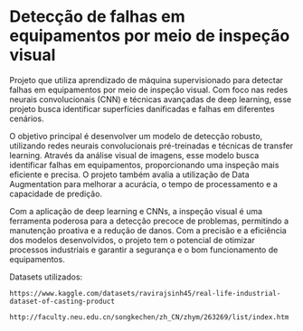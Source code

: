 # Detecção de falhas em equipamentos por meio de inspeção visual

Projeto que utiliza aprendizado de máquina supervisionado para detectar falhas em equipamentos por meio de inspeção visual. Com foco nas redes neurais convolucionais (CNN) e técnicas avançadas de deep learning, esse projeto busca identificar superfícies danificadas e falhas em diferentes cenários.

O objetivo principal é desenvolver um modelo de detecção robusto, utilizando redes neurais convolucionais pré-treinadas e técnicas de transfer learning. Através da análise visual de imagens, esse modelo busca identificar falhas em equipamentos, proporcionando uma inspeção mais eficiente e precisa. O projeto também avalia a utilização de Data Augmentation para melhorar a acurácia, o tempo de processamento e a capacidade de predição.

Com a aplicação de deep learning e CNNs, a inspeção visual é uma ferramenta poderosa para a detecção precoce de problemas, permitindo a manutenção proativa e a redução de danos. Com a precisão e a eficiência dos modelos desenvolvidos, o projeto tem o potencial de otimizar processos industriais e garantir a segurança e o bom funcionamento de equipamentos.

Datasets utilizados:

    https://www.kaggle.com/datasets/ravirajsinh45/real-life-industrial-dataset-of-casting-product

    http://faculty.neu.edu.cn/songkechen/zh_CN/zhym/263269/list/index.htm